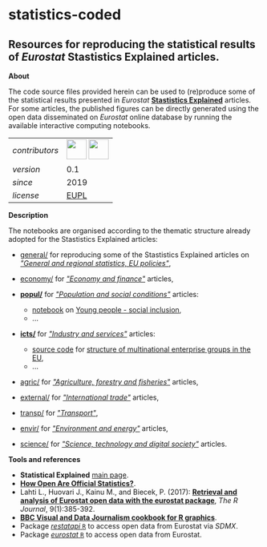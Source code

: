 statistics-coded
====================

 Resources for reproducing the statistical results of _Eurostat_ Stastistics Explained articles.
---

**About**

The code source files provided herein can be used to (re)produce some of the statistical results presented in _Eurostat_ [**Stastistics Explained**](https://ec.europa.eu/eurostat/statistics-explained/index.php/Main_Page) articles. For some articles, the published figures can be directly generated using the open data disseminated on _Eurostat_ online database by running the available interactive computing notebooks.

<table align="center">
    <tr> <td align="left"><i>contributors</i></td> 
    <td align="left" valign="middle">
<a href="https://github.com/agnebik"><img src="https://github.com/agnebik.png" width="40"></a>
<a href="https://github.com/gjacopo"><img src="https://github.com/gjacopo.png" width="40"></a>
</td>  </tr> 
    <tr> <td align="left"><i>version</i></td> <td align="left">0.1</td> </tr> 
    <tr> <td align="left"><i>since</i></td> <td align="left">2019</td> </tr> 
    <tr> <td align="left"><i>license</i></td> <td align="left"><a href="https://joinup.ec.europa.eu/sites/default/files/eupl1.1.-licence-en_0.pdfEUPL">EUPL</a> <i></i></td> </tr> 
</table>

**Description**

The notebooks are organised according to the thematic structure already adopted for the Stastistics Explained articles:

* [general/](general) for reproducing some of the Stastistics Explained articles on [_"General and regional statistics, EU policies"_](https://ec.europa.eu/eurostat/statistics-explained/index.php?title=General_and_regional_statistics,_EU_policies),
* [economy/](economy) for [_"Economy and finance"_](https://ec.europa.eu/eurostat/statistics-explained/index.php?title=Economy_and_finance) articles,
* [**popul/**](popul) for [_"Population and social conditions"_](https://ec.europa.eu/eurostat/statistics-explained/index.php?title=Population_and_social_conditions) articles:

  * [notebook](https://github.com/eurostat/statistics-coded/blob/master/popul/young-people-social-inclusion_R.ipynb) on [Young people - social inclusion](https://ec.europa.eu/eurostat/statistics-explained/index.php?title=Young_people_-_social_inclusion),
  * ...
* [**icts/**](icts) for [_"Industry and services"_](https://ec.europa.eu/eurostat/statistics-explained/index.php?title=Industry_and_services) articles:

  * [source code](https://github.com/eurostat/statistics-coded/tree/master/icts/multinational_enterprise_groups_SQL) for [structure of multinational enterprise groups in the EU](https://ec.europa.eu/eurostat/statistics-explained/index.php?title=Structure_of_multinational_enterprise_groups_in_the_EU),
  * ...
* [agric/](agric) for [_"Agriculture, forestry and fisheries"_](https://ec.europa.eu/eurostat/statistics-explained/index.php?title=Agriculture,_forestry_and_fisheries) articles,
* [external/](external) for [_"International trade"_](https://ec.europa.eu/eurostat/statistics-explained/index.php?title=International_trade) articles,
* [transp/](transp) for [_"Transport"_](https://ec.europa.eu/eurostat/statistics-explained/index.php?title=Transport),
* [envir/](envir) for [_"Environment and energy"_](https://ec.europa.eu/eurostat/statistics-explained/index.php?title=Environment_and_energy) articles,
* [science/](science) for [_"Science, technology and digital society"_](https://ec.europa.eu/eurostat/statistics-explained/index.php?title=Science,_technology_and_digital_society) articles.

**<a name="References"></a>Tools and references**

* **Statistical Explained** [main page](https://ec.europa.eu/eurostat/statistics-explained/index.php/Main_Page).
* [**How Open Are Official Statistics?**](http://opendatawatch.com/monitoring-reporting/how-open-are-official-statistics/).
* Lahti L., Huovari J., Kainu M., and Biecek, P. (2017): [**Retrieval and analysis of Eurostat open data with the eurostat package**](https://journal.r-project.org/archive/2017/RJ-2017-019/RJ-2017-019.pdf), _The R Journal_, 9(1):385-392.
* [**BBC Visual and Data Journalism cookbook for R graphics**](https://bbc.github.io/rcookbook/).
* Package [_restatapi_ `R`](https://github.com/eurostat/restatapi) to access open data from Eurostat via _SDMX_.
* Package [_eurostat_ `R`](http://ropengov.github.io/eurostat) to access open data from Eurostat.

